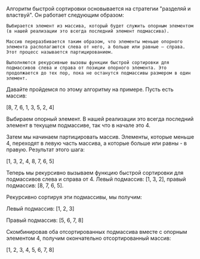 Алгоритм быстрой сортировки основывается на стратегии "разделяй и властвуй". Он работает следующим образом:

    Выбирается элемент из массива, который будет служить опорным элементом (в нашей реализации это всегда последний элемент подмассива).

    Массив переразбивается таким образом, что элементы меньше опорного элемента располагаются слева от него, а больше или равные – справа. Этот процесс называется партицированием.

    Выполняются рекурсивные вызовы функции быстрой сортировки для подмассивов слева и справа от позиции опорного элемента. Это продолжается до тех пор, пока не останутся подмассивы размером в один элемент.

Давайте пройдемся по этому алгоритму на примере. Пусть есть массив:

[8, 7, 6, 1, 3, 5, 2, 4]

Выбираем опорный элемент. В нашей реализации это всегда последний элемент в текущем подмассиве, так что в начале это 4.

Затем мы начинаем партицировать массив. Элементы, которые меньше 4, переходят в левую часть массива, а которые больше или равны - в правую. Результат этого шага:

[1, 3, 2, 4, 8, 7, 6, 5]

Теперь мы рекурсивно вызываем функцию быстрой сортировки для подмассивов слева и справа от 4. Левый подмассив: [1, 3, 2], правый подмассив: [8, 7, 6, 5].

Рекурсивно сортируя эти подмассивы, мы получим:

Левый подмассив: [1, 2, 3]

Правый подмассив: [5, 6, 7, 8]

Скомбинировав оба отсортированных подмассива вместе с опорным элементом 4, получим окончательно отсортированный массив:

[1, 2, 3, 4, 5, 6, 7, 8]